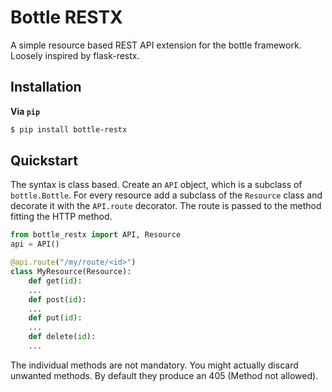 # Bottle RESTX
A simple resource based REST API extension for the bottle framework. Loosely inspired by flask-restx.

## Installation
**Via `pip`**
```bash
$ pip install bottle-restx
```

## Quickstart
The syntax is class based. Create an `API` object, which is a subclass of `bottle.Bottle`. For every resource add a subclass of the `Resource` class and decorate it with the `API.route` decorator. The route is passed to the method fitting the HTTP method.
```python
from bottle_restx import API, Resource
api = API()

@api.route("/my/route/<id>")
class MyResource(Resource):
    def get(id):
    ...
    def post(id):
    ...
    def put(id):
    ...
    def delete(id):
    ...
```
The individual methods are not mandatory. You might actually discard unwanted methods. By default they produce an 405 (Method not allowed).